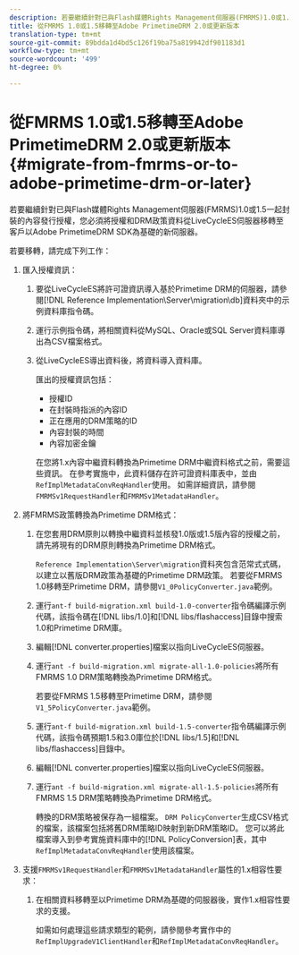 ```yaml
---
description: 若要繼續針對已與Flash媒體Rights Management伺服器(FMRMS)1.0或1.5一起封裝的內容發行授權，您必須將授權和DRM政策資料從LiveCycleES伺服器移轉至客戶以Adobe PrimetimeDRM SDK為基礎的新伺服器。
title: 從FMRMS 1.0或1.5移轉至Adobe PrimetimeDRM 2.0或更新版本
translation-type: tm+mt
source-git-commit: 89bdda1d4bd5c126f19ba75a819942df901183d1
workflow-type: tm+mt
source-wordcount: '499'
ht-degree: 0%

---
```



# 從FMRMS 1.0或1.5移轉至Adobe PrimetimeDRM 2.0或更新版本{#migrate-from-fmrms-or-to-adobe-primetime-drm-or-later}

若要繼續針對已與Flash媒體Rights Management伺服器(FMRMS)1.0或1.5一起封裝的內容發行授權，您必須將授權和DRM政策資料從LiveCycleES伺服器移轉至客戶以Adobe PrimetimeDRM SDK為基礎的新伺服器。

若要移轉，請完成下列工作：

1. 匯入授權資訊：

   1. 要從LiveCycleES將許可證資訊導入基於Primetime DRM的伺服器，請參閱[!DNL Reference Implementation\Server\migration\db]資料夾中的示例資料庫指令碼。
   1. 運行示例指令碼，將相關資料從MySQL、Oracle或SQL Server資料庫導出為CSV檔案格式。
   1. 從LiveCycleES導出資料後，將資料導入資料庫。

      匯出的授權資訊包括：

      * 授權ID
      * 在封裝時指派的內容ID
      * 正在應用的DRM策略的ID
      * 內容封裝的時間
      * 內容加密金鑰

      在您將1.x內容中繼資料轉換為Primetime DRM中繼資料格式之前，需要這些資訊。 在參考實施中，此資料儲存在許可證資料庫表中，並由`RefImplMetadataConvReqHandler`使用。 如需詳細資訊，請參閱`FMRMSv1RequestHandler`和`FMRMSv1MetadataHandler`。


1. 將FMRMS政策轉換為Primetime DRM格式：

   1. 在您套用DRM原則以轉換中繼資料並核發1.0版或1.5版內容的授權之前，請先將現有的DRM原則轉換為Primetime DRM格式。

      `Reference Implementation\Server\migration`資料夾包含范常式式碼，以建立以舊版DRM政策為基礎的Primetime DRM政策。 若要從FMRMS 1.0移轉至Primetime DRM，請參閱`V1_0PolicyConverter.java`範例。
   1. 運行`ant-f build-migration.xml build-1.0-converter`指令碼編譯示例代碼，該指令碼在[!DNL libs/1.0]和[!DNL libs/flashaccess]目錄中搜索1.0和Primetime DRM庫。

   1. 編輯[!DNL converter.properties]檔案以指向LiveCycleES伺服器。
   1. 運行`ant -f build-migration.xml migrate-all-1.0-policies`將所有FMRMS 1.0 DRM策略轉換為Primetime DRM格式。

      若要從FMRMS 1.5移轉至Primetime DRM，請參閱`V1_5PolicyConverter.java`範例。

   1. 運行`ant-f build-migration.xml build-1.5-converter`指令碼編譯示例代碼，該指令碼預期1.5和3.0庫位於[!DNL libs/1.5]和[!DNL libs/flashaccess]目錄中。

   1. 編輯[!DNL converter.properties]檔案以指向LiveCycleES伺服器。
   1. 運行`ant -f build-migration.xml migrate-all-1.5-policies`將所有FMRMS 1.5 DRM策略轉換為Primetime DRM格式。

      轉換的DRM策略被保存為一組檔案。 `DRM PolicyConverter`生成CSV格式的檔案，該檔案包括將舊DRM策略ID映射到新DRM策略ID。 您可以將此檔案導入到參考實施資料庫中的[!DNL PolicyConversion]表，其中`RefImplMetadataConvReqHandler`使用該檔案。

1. 支援`FMRMSv1RequestHandler`和`FMRMSv1MetadataHandler`屬性的1.x相容性要求：

   1. 在相關資料移轉至以Primetime DRM為基礎的伺服器後，實作1.x相容性要求的支援。

      如需如何處理這些請求類型的範例，請參閱參考實作中的`RefImplUpgradeV1ClientHandler`和`RefImplMetadataConvReqHandler`。

